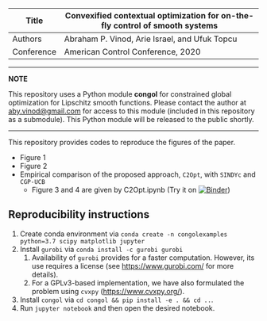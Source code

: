 | Title      | Convexified contextual optimization for on-the-fly control of smooth systems                 |
|------------|----------------------------------------------------------------------------------------------|
| Authors    | Abraham P. Vinod, Arie Israel, and Ufuk Topcu                                                |
| Conference | American Control Conference, 2020                                                            |

---
**NOTE**

This repository uses a Python module **congol** for constrained global optimization for Lipschitz smooth functions. Please contact the author at [aby.vinod@gmail.com](mailto:aby.vinod@gmail.com) for access to this module (included in this repository as a submodule). This Python module will be released to the public shortly.

---

This repository provides codes to reproduce the figures of the paper.
- Figure 1
- Figure 2
- Empirical comparison of the proposed approach, `C2Opt`, with `SINDYc` and `CGP-UCB`
    - Figure 3 and 4 are given by C2Opt.ipynb (Try it on [![Binder](https://mybinder.org/badge_logo.svg)](https://mybinder.org/v2/gh/abyvinod/ACC2020_C2Opt/master?filepath=C2Opt.ipynb))

## Reproducibility instructions

1. Create conda environment via `conda create -n
   congolexamples python=3.7 scipy matplotlib jupyter`
1. Install `gurobi` via `conda install -c gurobi gurobi`
    1. Availability of `gurobi` provides for a faster computation. However, 
       its use requires a license (see https://www.gurobi.com/ for more details). 
    1. For a GPLv3-based implementation, we have also formulated the problem
       using `cvxpy` (https://www.cvxpy.org/).
1. Install `congol` via `cd congol && pip install -e . && cd ..`.
1. Run `jupyter notebook` and then open the desired notebook.
